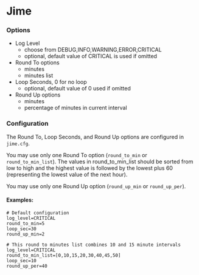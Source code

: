 # Jime
### Options
* Log Level
  * choose from DEBUG,INFO,WARNING,ERROR,CRITICAL
  * optional, default value of CRITICAL is used if omitted
* Round To options
  * minutes
  * minutes list
* Loop Seconds, 0 for no loop
  * optional, default value of 0 used if omitted
* Round Up options
  * minutes
  * percentage of minutes in current interval

### Configuration
The Round To, Loop Seconds, and Round Up options are configured in `jime.cfg`.

You may use only one Round To option (`round_to_min` or `round_to_min_list`). The values in round_to_min_list should be sorted from low to high and the highest value is followed by the lowest plus 60 (representing the lowest value of the next hour). 

You may use only one Round Up option (`round_up_min` or `round_up_per`).

#### Examples:
```
# Default configuration
log_level=CRITICAL
round_to_min=5
loop_sec=30
round_up_min=2
```
```
# This round to minutes list combines 10 and 15 minute intervals
log_level=CRITICAL
round_to_min_list=[0,10,15,20,30,40,45,50]
loop_sec=10
round_up_per=40
```

